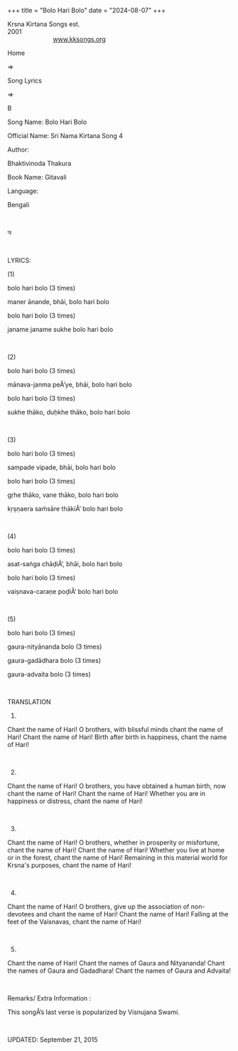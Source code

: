 +++ 
title = "Bolo Hari Bolo"
date = "2024-08-07"
+++

Krsna Kirtana Songs est.
2001                                                                                                                                    
            
www.kksongs.org








Home
 
⇒
 
Song Lyrics
 
⇒
 
B


Song
Name: Bolo Hari Bolo


Official
Name: Sri Nama Kirtana Song 4


Author:

Bhaktivinoda
Thakura


Book
Name: 
Gitavali


Language:

Bengali


 








অ








 


LYRICS:


(1)


bolo hari
bolo (3 times)


maner
ānande, bhāi, bolo hari bolo


bolo hari
bolo (3 times)


janame
janame sukhe bolo hari bolo


 


(2)


bolo hari
bolo (3 times)


mānava-janma
peÂ’ye, bhāi, bolo hari bolo


bolo hari
bolo (3 times)


sukhe
thāko, duḥkhe thāko, bolo hari bolo


 


(3)


bolo hari
bolo (3 times)


sampade
vipade, bhāi, bolo hari bolo


bolo hari
bolo (3 times)


gṛhe
thāko, vane thāko, bolo hari bolo


kṛṣṇaera
saḿsāre thākiÂ’ bolo hari bolo


 


(4)


bolo hari
bolo (3 times)


asat-sańga
chāḍiÂ’, bhāi, bolo hari bolo


bolo hari
bolo (3 times)


vaiṣnava-caraṇe
poḍiÂ’ bolo hari bolo


 


(5)


bolo hari
bolo (3 times)


gaura-nityānanda
bolo (3 times)


gaura-gadādhara
bolo (3 times)


gaura-advaita
bolo (3 times)


 


TRANSLATION


1)
Chant the name of Hari! O brothers, with blissful minds chant the name of Hari!
Chant the name of Hari! Birth after birth in happiness, chant the name of Hari!


 


2)
Chant the name of Hari! O brothers, you have obtained a human birth, now chant
the name of Hari! Chant the name of Hari! Whether you are in happiness or
distress, chant the name of Hari!


 


3)
Chant the name of Hari! O brothers, whether in prosperity or misfortune, chant the
name of Hari! Chant the name of Hari! Whether you live at home or in the
forest, chant the name of Hari! Remaining in this material world for Krsna's
purposes, chant the name of Hari!


 


4)
Chant the name of Hari! O brothers, give up the association of non-devotees and
chant the name of Hari! Chant the name of Hari! Falling at the feet of the
Vaisnavas, chant the name of Hari!


 


5)
Chant the name of Hari! Chant the names of Gaura and Nityananda! Chant the
names of Gaura and Gadadhara! Chant the names of Gaura and Advaita!


 


Remarks/ Extra Information
: 


This
songÂ’s last verse is popularized by Visnujana Swami.


 


UPDATED:
 September 21, 2015